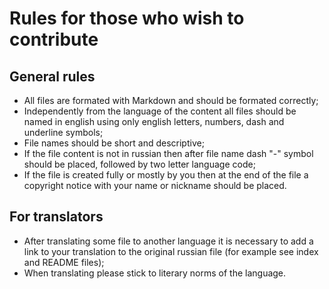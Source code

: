 # Rules for those who wish to contribute

## General rules

* All files are formated with Markdown and should be formated correctly;
* Independently from the language of the content all files should be named in english using only english letters, numbers, dash and underline symbols;
* File names should be short and descriptive;
* If the file content is not in russian then after file name dash "-" symbol should be placed, followed by two letter language code;
* If the file is created fully or mostly by you then at the end of the file a copyright notice with your name or nickname should be placed.

## For translators

* After translating some file to another language it is necessary to add a link to your translation to the original russian file (for example see index and README files);
* When translating please stick to literary norms of the language.
